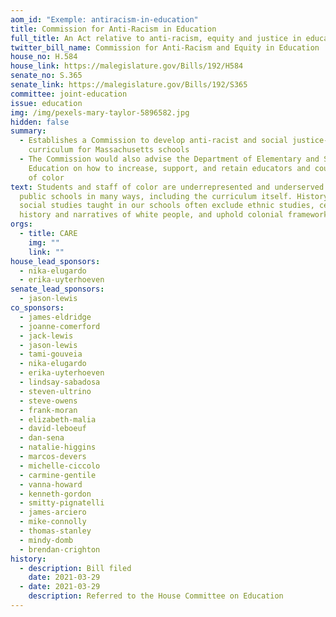```yaml
---
aom_id: "Exemple: antiracism-in-education"
title: Commission for Anti-Racism in Education
full_title: An Act relative to anti-racism, equity and justice in education
twitter_bill_name: Commission for Anti-Racism and Equity in Education
house_no: H.584
house_link: https://malegislature.gov/Bills/192/H584
senate_no: S.365
senate_link: https://malegislature.gov/Bills/192/S365
committee: joint-education
issue: education
img: /img/pexels-mary-taylor-5896582.jpg
hidden: false
summary:
  - Establishes a Commission to develop anti-racist and social justice-focused
    curriculum for Massachusetts schools
  - The Commission would also advise the Department of Elementary and Secondary
    Education on how to increase, support, and retain educators and counselors
    of color
text: Students and staff of color are underrepresented and underserved in our
  public schools in many ways, including the curriculum itself. History and
  social studies taught in our schools often exclude ethnic studies, center the
  history and narratives of white people, and uphold colonial frameworks.
orgs:
  - title: CARE
    img: ""
    link: ""
house_lead_sponsors:
  - nika-elugardo
  - erika-uyterhoeven
senate_lead_sponsors:
  - jason-lewis
co_sponsors:
  - james-eldridge
  - joanne-comerford
  - jack-lewis
  - jason-lewis
  - tami-gouveia
  - nika-elugardo
  - erika-uyterhoeven
  - lindsay-sabadosa
  - steven-ultrino
  - steve-owens
  - frank-moran
  - elizabeth-malia
  - david-leboeuf
  - dan-sena
  - natalie-higgins
  - marcos-devers
  - michelle-ciccolo
  - carmine-gentile
  - vanna-howard
  - kenneth-gordon
  - smitty-pignatelli
  - james-arciero
  - mike-connolly
  - thomas-stanley
  - mindy-domb
  - brendan-crighton
history:
  - description: Bill filed
    date: 2021-03-29
  - date: 2021-03-29
    description: Referred to the House Committee on Education
---
```

